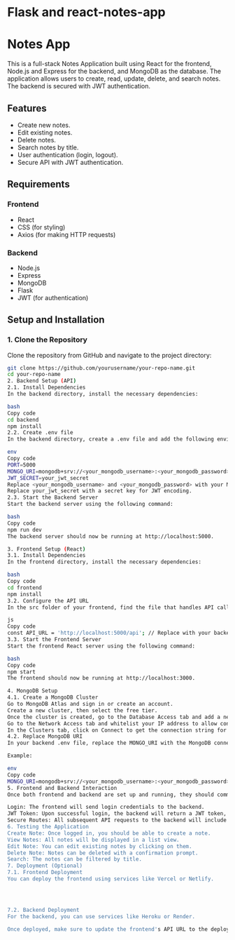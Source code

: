 # Flask and react-notes-app
 
# Notes App 

This is a full-stack Notes Application built using React for the frontend, Node.js and Express for the backend, and MongoDB as the database. The application allows users to create, read, update, delete, and search notes. The backend is secured with JWT authentication.

## Features
- Create new notes.
- Edit existing notes.
- Delete notes.
- Search notes by title.
- User authentication (login, logout).
- Secure API with JWT authentication.

## Requirements

### Frontend
- React
-  CSS (for styling)
- Axios (for making HTTP requests)

### Backend
- Node.js
- Express
- MongoDB
- Flask
- JWT (for authentication)

## Setup and Installation

### 1. Clone the Repository

Clone the repository from GitHub and navigate to the project directory:

```bash
git clone https://github.com/yourusername/your-repo-name.git
cd your-repo-name
2. Backend Setup (API)
2.1. Install Dependencies
In the backend directory, install the necessary dependencies:

bash
Copy code
cd backend
npm install
2.2. Create .env file
In the backend directory, create a .env file and add the following environment variables:

env
Copy code
PORT=5000
MONGO_URI=mongodb+srv://<your_mongodb_username>:<your_mongodb_password>@cluster0.mongodb.net/notesdb?retryWrites=true&w=majority
JWT_SECRET=your_jwt_secret
Replace <your_mongodb_username> and <your_mongodb_password> with your MongoDB Atlas credentials.
Replace your_jwt_secret with a secret key for JWT encoding.
2.3. Start the Backend Server
Start the backend server using the following command:

bash
Copy code
npm run dev
The backend server should now be running at http://localhost:5000.

3. Frontend Setup (React)
3.1. Install Dependencies
In the frontend directory, install the necessary dependencies:

bash
Copy code
cd frontend
npm install
3.2. Configure the API URL
In the src folder of your frontend, find the file that handles API calls (e.g., api.js or axios.js) and configure the base URL for the API:

js
Copy code
const API_URL = 'http://localhost:5000/api'; // Replace with your backend API URL if hosted elsewhere
3.3. Start the Frontend Server
Start the frontend React server using the following command:

bash
Copy code
npm start
The frontend should now be running at http://localhost:3000.

4. MongoDB Setup
4.1. Create a MongoDB Cluster
Go to MongoDB Atlas and sign in or create an account.
Create a new cluster, then select the free tier.
Once the cluster is created, go to the Database Access tab and add a new database user with appropriate permissions (read and write).
Go to the Network Access tab and whitelist your IP address to allow connections from your machine.
In the Clusters tab, click on Connect to get the connection string for your cluster. Copy the connection string and update it in your .env file.
4.2. Replace MongoDB URI
In your backend .env file, replace the MONGO_URI with the MongoDB connection string you copied from Atlas.

Example:

env
Copy code
MONGO_URI=mongodb+srv://<your_mongodb_username>:<your_mongodb_password>@cluster0.mongodb.net/notesdb?retryWrites=true&w=majority
5. Frontend and Backend Interaction
Once both frontend and backend are set up and running, they should communicate as follows:

Login: The frontend will send login credentials to the backend.
JWT Token: Upon successful login, the backend will return a JWT token, which the frontend will store in localStorage.
Secure Routes: All subsequent API requests to the backend will include the JWT token in the Authorization header to verify the user's identity.
6. Testing the Application
Create Note: Once logged in, you should be able to create a note.
View Notes: All notes will be displayed in a list view.
Edit Note: You can edit existing notes by clicking on them.
Delete Note: Notes can be deleted with a confirmation prompt.
Search: The notes can be filtered by title.
7. Deployment (Optional)
7.1. Frontend Deployment
You can deploy the frontend using services like Vercel or Netlify.




7.2. Backend Deployment
For the backend, you can use services like Heroku or Render.

Once deployed, make sure to update the frontend's API URL to the deployed backend URL.
